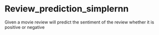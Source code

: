 # Review_prediction_simplernn
Given a movie review will predict the sentiment of the review whether it is positive or negative
